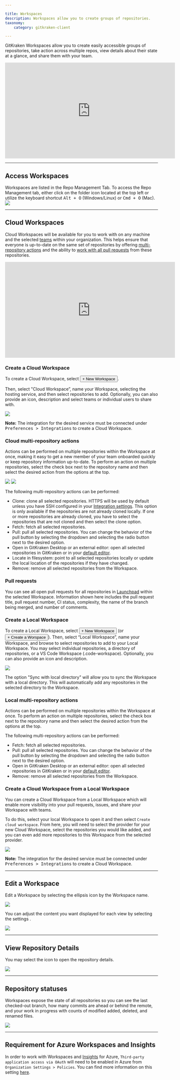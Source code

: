 ```yaml
---

title: Workspaces
description: Workspaces allow you to create groups of repositories.
taxonomy:
    category: gitkraken-client

---
```


GitKraken Workspaces allow you to create easily accessible groups of repositories, take action across multiple repos, view details about their state at a glance, and share them with your team.

<div class='embed-container embed-container--16-9'>
    <iframe width='560' height='315' src='https://www.youtube.com/embed/tuCaD5A6eEE?rel=0&vq=hd1080' frameborder='0' allowfullscreen></iframe>
</div>

***

## Access Workspaces

Workspaces are listed in the Repo Management Tab. To access the Repo Management tab, either click on the folder icon located at the top left or utilize the keyboard shortcut <kbd>Alt + O</kbd> (Windows/Linux) or <kbd>Cmd + O</kbd> (Mac).
<img src='/wp-content/uploads/gkc-repo-mngmt-tab.png' class='img-bordered img-responsive center'>


***

## Cloud Workspaces

Cloud Workspaces will be available for you to work with on any machine and the selected [teams](/start-here/teams/) within your organization. This helps ensure that everyone is up-to-date on the same set of repositories by offering [multi-repository actions](/gitkraken-client/workspaces/#cloud-multi-repository-actions) and the ability to [work with all pull requests](/gitkraken-client/workspaces/#pull-requests) from these repositories. 

<div class='embed-container embed-container--16-9'>
    <iframe width="560" height="315" src="https://www.youtube.com/embed/OIQVsNRqg1M?ecver=1" frameborder="0" allowfullscreen></iframe>
</div>

### Create a Cloud Workspace

To create a Cloud Workspace, select <button class="button button--ui button--nolink">+ New Workspace</button>.

Then, select "Cloud Workspace”, name your Workspace, selecting the hosting service, and then select repositories to add. Optionally, you can also provide an icon, description and select teams or individual users to share with.

<img src="/wp-content/uploads/gkc-10-create-cloud-workspace.gif" class="img-bordered img-responsive center">

<div class='callout callout--warning'>
    <p>
        <strong>Note:</strong>
            The integration for the desired service must be connected under <kbd>Preferences > Integrations</kbd> to create a Cloud Workspace.
    </p>
</div>

### Cloud multi-repository actions

Actions can be performed on multiple repositories within the Workspace at once, making it easy to get a new member of your team onboarded quickly or keep repository information up-to-date. To perform an action on multiple repositories, select the check box next to the repository name and then select the desired action from the options at the top.

<img src="/wp-content/uploads/gkc-10-cloud-workspace-multi-action.png" class="img-bordered img-responsive center">
<img src="/wp-content/uploads/gkc-10-cloud-workspace-multi-action-2.png" class="img-bordered img-responsive center">

The following multi-repository actions can be performed:
- Clone: clone all selected repositories. HTTPS will be used by default unless you have SSH configured in your [Integration settings](https://help.gitkraken.com/gitkraken-client/integrations/). This option is only available if the repositories are not already cloned locally. If one or more repositories are already cloned, you have to select the repositories that are not cloned and then select the clone option.
- Fetch: fetch all selected repositories.
- Pull: pull all selected repositories. You can change the behavior of the pull button by selecting the dropdown and selecting the radio button next to the desired option.
- Open in GitKraken Desktop or an external editor: open all selected repositories in GitKraken or in your [default editor](/start-here/preferences/#external-editor).
- Locate in filesystem: point to all selected repositories locally or update the local location of the repositories if they have changed. 
- Remove: remove all selected repositories from the Workspace.

### Pull requests

You can see all open pull requests for all repositories in [Launchpad](https://help.gitkraken.com/gitkraken-client/gitkraken-launchpad/) within the selected Workspace. Information shown here includes the pull request title, pull request number, CI status, complexity, the name of the branch being merged, and number of comments.



### Create a Local Workspace

To create a Local Workspace, select <button class="button button--success button--ui button--nolink">+ New Workspace</button> (or <button class="button button--success button--ui button--nolink">+ Create a Worspace</button>). Then, select “Local Workspace”, name your Workspace, and browse to select repositories to add to your Local Workspace. You may select individual repositories, a directory of repositories, or a VS Code Workspace (.code-workspace). Optionally, you can also provide an icon and description. 

<img src="/wp-content/uploads/create-local-workspace-1.gif" class="img-bordered img-responsive center">

The option "Sync with local directory" will allow you to sync the Workspace with a local directory. This will automatically add any repositories in the selected directory to the Workspace.

### Local multi-repository actions

Actions can be performed on multiple repositories within the Workspace at once. To perform an action on multiple repositories, select the check box next to the repository name and then select the desired action from the options at the top.

The following multi-repository actions can be performed:
- Fetch: fetch all selected repositories.
- Pull: pull all selected repositories. You can change the behavior of the pull button by selecting the dropdown and selecting the radio button next to the desired option.
- Open in GitKraken Desktop or an external editor: open all selected repositories in GitKraken or in your [default editor](/start-here/preferences/#external-editor).
- Remove: remove all selected repositories from the Workspace.

### Create a Cloud Workspace from a Local Workspace

You can create a Cloud Workspace from a Local Workspace which will enable more visibility into your pull requests, issues, and share your Workspace with teams.

To do this, select your local Workspace to open it and then select `Create cloud workspace`. From here, you will need to select the provider for your new Cloud Workspace, select the repositories you would like added, and you can even add more repositories to this Workspace from the selected provider.

<img src="/wp-content/uploads/Create-cloud-workspace-2.png" class="img-bordered img-responsive center">

<div class='callout callout--warning'>
    <p>
        <strong>Note:</strong>
            The integration for the desired service must be connected under <kbd>Preferences > Integrations</kbd> to create a Cloud Workspace.
    </p>
</div>

***

## Edit a Workspace

Edit a Workspace by selecting the ellipsis <i class="fas fa-ellipsis-v"></i> icon by the Workspace name.

<img src="/wp-content/uploads/edit-a-workspace.png" srcset="/wp-content/uploads/edit-a-workspace@2x.png" class="img-bordered img-responsive center">

You can adjust the content you want displayed for each view by selecting the settings <i class="fas fa-cog"></i>.

<img src="/wp-content/uploads/configure-focus-view.png" class="img-bordered img-responsive center">

***

## View Repository Details

You may select the <i class="fa-solid fa-list"></i> icon to open the repository details.

<img src="/wp-content/uploads/repository-details.png" srcset="/wp-content/uploads/repository-details@2x.png" class="img-bordered img-responsive center">

***

## Repository statuses

Workspaces expose the state of all repositories so you can see the last checked-out branch, how many commits are ahead or behind the remote, and your work in progress with counts of modified added, deleted, and renamed files.

<img src="/wp-content/uploads/repos-status.png" srcset="/wp-content/uploads/repos-status@2x.png" class="img-bordered img-responsive center">

***

## Requirement for Azure Workspaces and Insights

In order to work with Workspaces and [Insights](/gitkraken-client/insights/) for Azure, `Third-party application access via OAuth` will need to be enabled in Azure from `Organization Settings > Policies`. You can find more information on this setting [here](https://learn.microsoft.com/en-us/azure/devops/organizations/accounts/change-application-access-policies?view=azure-devops).